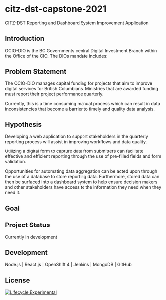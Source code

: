 # citz-dst-capstone-2021

CITZ-DST Reporting and Dashboard System Improvement Application

## Introduction

OCIO-DIO is the BC Governments central Digital Investment Branch within the Office of the CIO. The DIOs mandate includes:

## Problem Statement
The OCIO-DIO manages capital funding for projects that aim to improve digital services for British Columbians. Ministries that are awarded funding must report their project performance quarterly.

Currently, this is a time consuming manual process which can result in data inconsistencies that become a barrier to timely and quality data analysis.

## Hypothesis

Developing a web application to support stakeholders in the quarterly reporting process will assist in improving workflows and data quality.

Utilizing a digital form to capture data from submitters can facilitate effective and efficient reporting through the use of pre-filled fields and form validation. 

Opportunities for automating data aggregation can be acted upon through the use of a database to store reporting data. Furthermore, stored data can then be surfaced into a dashboard system to help ensure decision makers and other stakeholders have access to the information they need when they need it.

## Goal

## Project Status

Currently in development

## Development

Node.js | React.js | OpenShift 4 | Jenkins | MongoDB | GitHub

## License


[![Lifecycle:Experimental](https://img.shields.io/badge/Lifecycle-Experimental-339999)](https://github.com/bcgov/citz-dst-capstone-2021)


